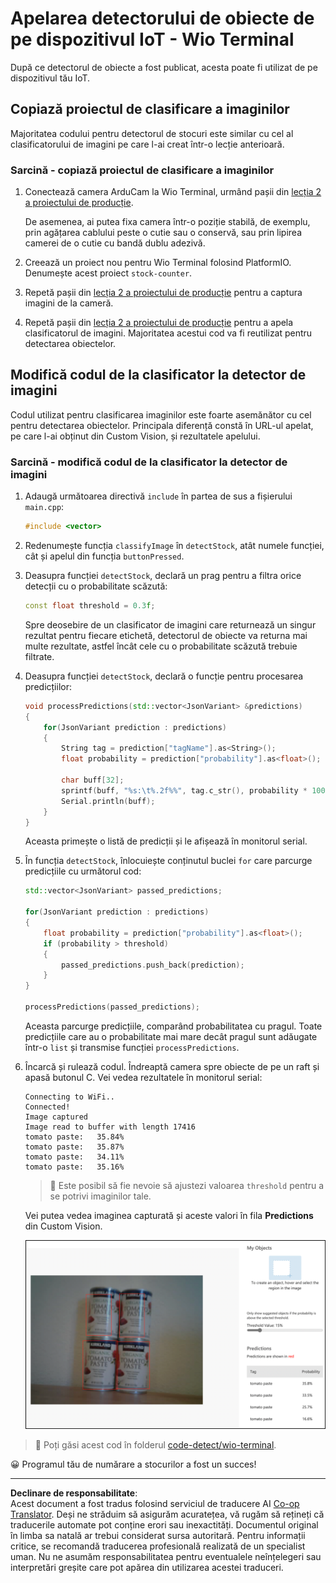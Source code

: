 <!--
CO_OP_TRANSLATOR_METADATA:
{
  "original_hash": "4cf1421420a6fab9ab4f2c391bd523b7",
  "translation_date": "2025-08-28T10:49:40+00:00",
  "source_file": "5-retail/lessons/2-check-stock-device/wio-terminal-object-detector.md",
  "language_code": "ro"
}
-->
# Apelarea detectorului de obiecte de pe dispozitivul IoT - Wio Terminal

După ce detectorul de obiecte a fost publicat, acesta poate fi utilizat de pe dispozitivul tău IoT.

## Copiază proiectul de clasificare a imaginilor

Majoritatea codului pentru detectorul de stocuri este similar cu cel al clasificatorului de imagini pe care l-ai creat într-o lecție anterioară.

### Sarcină - copiază proiectul de clasificare a imaginilor

1. Conectează camera ArduCam la Wio Terminal, urmând pașii din [lecția 2 a proiectului de producție](../../../4-manufacturing/lessons/2-check-fruit-from-device/wio-terminal-camera.md#task---connect-the-camera).

    De asemenea, ai putea fixa camera într-o poziție stabilă, de exemplu, prin agățarea cablului peste o cutie sau o conservă, sau prin lipirea camerei de o cutie cu bandă dublu adezivă.

1. Creează un proiect nou pentru Wio Terminal folosind PlatformIO. Denumește acest proiect `stock-counter`.

1. Repetă pașii din [lecția 2 a proiectului de producție](../../../4-manufacturing/lessons/2-check-fruit-from-device/README.md#task---capture-an-image-using-an-iot-device) pentru a captura imagini de la cameră.

1. Repetă pașii din [lecția 2 a proiectului de producție](../../../4-manufacturing/lessons/2-check-fruit-from-device/README.md#task---classify-images-from-your-iot-device) pentru a apela clasificatorul de imagini. Majoritatea acestui cod va fi reutilizat pentru detectarea obiectelor.

## Modifică codul de la clasificator la detector de imagini

Codul utilizat pentru clasificarea imaginilor este foarte asemănător cu cel pentru detectarea obiectelor. Principala diferență constă în URL-ul apelat, pe care l-ai obținut din Custom Vision, și rezultatele apelului.

### Sarcină - modifică codul de la clasificator la detector de imagini

1. Adaugă următoarea directivă `include` în partea de sus a fișierului `main.cpp`:

    ```cpp
    #include <vector>
    ```

1. Redenumește funcția `classifyImage` în `detectStock`, atât numele funcției, cât și apelul din funcția `buttonPressed`.

1. Deasupra funcției `detectStock`, declară un prag pentru a filtra orice detecții cu o probabilitate scăzută:

    ```cpp
    const float threshold = 0.3f;
    ```

    Spre deosebire de un clasificator de imagini care returnează un singur rezultat pentru fiecare etichetă, detectorul de obiecte va returna mai multe rezultate, astfel încât cele cu o probabilitate scăzută trebuie filtrate.

1. Deasupra funcției `detectStock`, declară o funcție pentru procesarea predicțiilor:

    ```cpp
    void processPredictions(std::vector<JsonVariant> &predictions)
    {
        for(JsonVariant prediction : predictions)
        {
            String tag = prediction["tagName"].as<String>();
            float probability = prediction["probability"].as<float>();
    
            char buff[32];
            sprintf(buff, "%s:\t%.2f%%", tag.c_str(), probability * 100.0);
            Serial.println(buff);
        }
    }
    ```

    Aceasta primește o listă de predicții și le afișează în monitorul serial.

1. În funcția `detectStock`, înlocuiește conținutul buclei `for` care parcurge predicțiile cu următorul cod:

    ```cpp
    std::vector<JsonVariant> passed_predictions;

    for(JsonVariant prediction : predictions) 
    {
        float probability = prediction["probability"].as<float>();
        if (probability > threshold)
        {
            passed_predictions.push_back(prediction);
        }
    }

    processPredictions(passed_predictions);
    ```

    Aceasta parcurge predicțiile, comparând probabilitatea cu pragul. Toate predicțiile care au o probabilitate mai mare decât pragul sunt adăugate într-o `list` și transmise funcției `processPredictions`.

1. Încarcă și rulează codul. Îndreaptă camera spre obiecte de pe un raft și apasă butonul C. Vei vedea rezultatele în monitorul serial:

    ```output
    Connecting to WiFi..
    Connected!
    Image captured
    Image read to buffer with length 17416
    tomato paste:   35.84%
    tomato paste:   35.87%
    tomato paste:   34.11%
    tomato paste:   35.16%
    ```

    > 💁 Este posibil să fie nevoie să ajustezi valoarea `threshold` pentru a se potrivi imaginilor tale.

    Vei putea vedea imaginea capturată și aceste valori în fila **Predictions** din Custom Vision.

    ![4 conserve de pastă de roșii pe un raft cu predicții pentru cele 4 detecții de 35.8%, 33.5%, 25.7% și 16.6%](../../../../../translated_images/custom-vision-stock-prediction.942266ab1bcca3410ecdf23643b9f5f570cfab2345235074e24c51f285777613.ro.png)

> 💁 Poți găsi acest cod în folderul [code-detect/wio-terminal](../../../../../5-retail/lessons/2-check-stock-device/code-detect/wio-terminal).

😀 Programul tău de numărare a stocurilor a fost un succes!

---

**Declinare de responsabilitate**:  
Acest document a fost tradus folosind serviciul de traducere AI [Co-op Translator](https://github.com/Azure/co-op-translator). Deși ne străduim să asigurăm acuratețea, vă rugăm să rețineți că traducerile automate pot conține erori sau inexactități. Documentul original în limba sa natală ar trebui considerat sursa autoritară. Pentru informații critice, se recomandă traducerea profesională realizată de un specialist uman. Nu ne asumăm responsabilitatea pentru eventualele neînțelegeri sau interpretări greșite care pot apărea din utilizarea acestei traduceri.